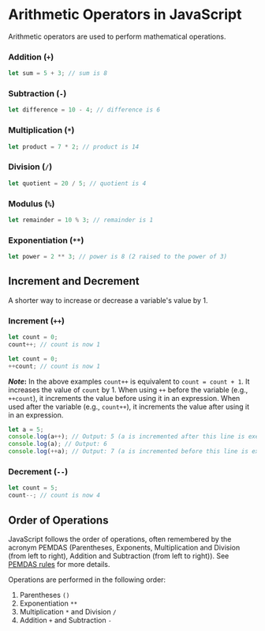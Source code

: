 # Arithmetic Operators in JavaScript

Arithmetic operators are used to perform mathematical operations.

### Addition (`+`)

```javascript
let sum = 5 + 3; // sum is 8
```

### Subtraction (`-`)

```javascript
let difference = 10 - 4; // difference is 6
```

### Multiplication (`*`)

```javascript
let product = 7 * 2; // product is 14
```

### Division (`/`)

```javascript
let quotient = 20 / 5; // quotient is 4
```

### Modulus (`%`)

```javascript
let remainder = 10 % 3; // remainder is 1
```

### Exponentiation (`**`)

```javascript
let power = 2 ** 3; // power is 8 (2 raised to the power of 3)
```

## Increment and Decrement

A shorter way to increase or decrease a variable's value by 1.

### Increment (`++`)

```javascript
let count = 0;
count++; // count is now 1
```

```javascript
let count = 0;
++count; // count is now 1
```

**$Note$:** In the above examples `count++` is equivalent to `count = count + 1`. It increases the value of `count` by 1. When using `++` before the variable (e.g., `++count`), it increments the value before using it in an expression. When used after the variable (e.g., `count++`), it increments the value after using it in an expression.

```javascript
let a = 5;
console.log(a++); // Output: 5 (a is incremented after this line is executed)
console.log(a); // Output: 6
console.log(++a); // Output: 7 (a is incremented before this line is executed)
```

### Decrement (`--`)

```javascript
let count = 5;
count--; // count is now 4
```

## Order of Operations

JavaScript follows the order of operations, often remembered by the acronym PEMDAS (Parentheses, Exponents, Multiplication and Division (from left to right), Addition and Subtraction (from left to right)). See [PEMDAS rules](https://en.wikipedia.org/wiki/Order_of_operations) for more details.

Operations are performed in the following order:

1. Parentheses `()`
2. Exponentiation `**`
3. Multiplication `*` and Division `/`
4. Addition `+` and Subtraction `-`
